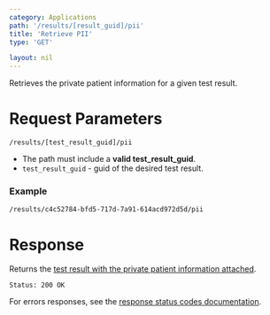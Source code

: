 ```yaml
---
category: Applications
path: '/results/[result_guid]/pii'
title: 'Retrieve PII'
type: 'GET'

layout: nil
---
```


Retrieves the private patient information for a given test result.

# Request Parameters

```/results/[test_result_guid]/pii```

* The path must include a **valid test_result_guid**.
* ```test_result_guid``` - guid of the desired test result.

### Example

```/results/c4c52784-bfd5-717d-7a91-614acd972d5d/pii```

# Response

Returns the [test result with the private patient information attached](#/test-result-resource-with-pii).

```Status: 200 OK```

For errors responses, see the [response status codes documentation](#http-response-codes).
